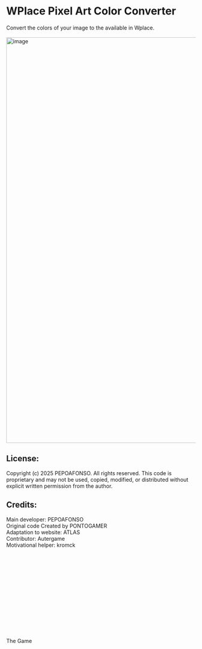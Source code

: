 <h1>WPlace Pixel Art Color Converter</h1>
<div>
  Convert the colors of your image to the available in Wplace.
</div>
<br>
<img width="1919" height="1079" alt="image" src="https://github.com/user-attachments/assets/07544091-2dc9-49b1-baa2-d520ff84f879" />
<br>
<h2>License:</h2>
Copyright (c) 2025 PEPOAFONSO. All rights reserved.
This code is proprietary and may not be used, copied, modified, or distributed
without explicit written permission from the author.
<br>
<h2>Credits:</h2>
<div>
  Main developer: PEPOAFONSO
  <br>
  Original code Created by PONTOGAMER
  <br>
  Adaptation to website: ATLAS
  <br>
  Contributor: Autergame
  <br>
  Motivational helper: kromck
</div>
  <br>  <br>  <br>  <br>  <br>  <br>  <br>  <br>  <br>  <br>  <br>  <br>  <br>  <br>
The Game
